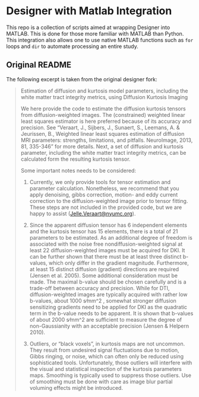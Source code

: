 # Designer with Matlab Integration

This repo is a collection of scripts aimed at wrapping Designer into MATLAB. This is done for those more familiar with MATLAB than Python. This integration also allows one to use native MATLAB functions such as `for` loops and `dir` to automate processing an entire study.

## Original README
The following excerpt is taken from the original designer fork:

>Estimation of diffusion and kurtosis model parameters, including the white matter tract integrity metrics, using Diffusion Kurtosis Imaging
>
>We here provide the code to estimate the diffusion kurtosis tensors from diffusion-weighted images. The (constrained) weighted linear least squares estimator is here preferred because of its accuracy and precision. See “Veraart, J., Sijbers, J., Sunaert, S., Leemans, A. & Jeurissen, B.,  Weighted linear least squares estimation of diffusion MRI parameters: strengths, limitations, and pitfalls. NeuroImage, 2013, 81, 335-346” for more details. Next, a set of diffusion and kurtosis parameter, including the white matter tract integrity metrics, can be calculated form the resulting kurtosis tensor.
>
>Some important notes needs to be considered:
>
>1. Currently, we only provide tools for tensor estimation and parameter calculation. Nonetheless, we recommend that you apply denoising, gibbs correction, motion- and eddy current correction to the diffusion-weighted image prior to tensor fitting. These steps are not included in the provided code, but we are happy to assist (Jelle.Veraart@nyumc.org). 
>
>2. Since the apparent diffusion tensor has 6 independent elements and the kurtosis tensor has 15 elements, there is a total of 21 parameters to be estimated. As an additional degree of freedom is associated with the noise free nondiffusion-weighted signal at least 22 diffusion-weighted images must be acquired for DKI. It can be further shown that there must be at least three distinct b-values, which only differ in the gradient magnitude. Furthermore, at least 15 distinct diffusion (gradient) directions are required (Jensen et al. 2005). Some additional consideration must be made.  The maximal b-value should be chosen carefully and is a trade-off between accuracy and precision. While for DTI, diffusion-weighted images are typically acquired with rather low b-values, about 1000 s⁄mm^2 , somewhat stronger diffusion sensitizing gradients need to be applied for DKI as the quadratic term in the b-value needs to be apparent. It is shown that b-values of about 2000 s⁄mm^2  are sufficient to measure the degree of non-Gaussianity with an acceptable precision (Jensen & Helpern 2010). 
>
>3. Outliers, or “black voxels”, in kurtosis maps are not uncommon. They result from undesired signal fluctuations due to motion, Gibbs ringing, or noise, which can often only be reduced using sophisticated tools.  Unfortunately, those outliers will interfere with the visual and statistical inspection of the kurtosis parameters maps. Smoothing is typically used to suppress those outliers. Use of smoothing must be done with care as image blur partial voluming effects might be introduced. 
